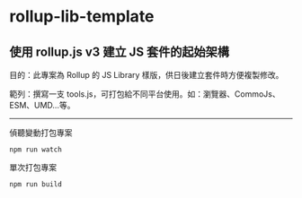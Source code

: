 # rollup-lib-template

## 使用 rollup.js v3 建立 JS 套件的起始架構

目的：此專案為 Rollup 的 JS Library 樣版，供日後建立套件時方便複製修改。

範列：撰寫一支 tools.js，可打包給不同平台使用。如：瀏覽器、CommoJs、ESM、UMD…等。

---

偵聽變動打包專案
```
npm run watch
```

單次打包專案
```
npm run build
```


